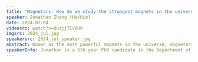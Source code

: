 ```yaml
---
title: "Magnetars: How do we study the strongest magnets in the universe?"
speaker: Jonathan Zhang (He/Him)
date: 2024-07-04
videosrc: watch?v=Quzjj7CV8H0
imgsrc: 2024_jul.jpg
speakersrc: 2024_jul_speaker.jpg
abstract: Known as the most powerful magnets in the universe, magnetars are one of the most mysterious objects in space. Formed after the death of a star, magnetars use these powerful magnetic fields to emit a wide range of signals that can be seen across the galaxy. Understanding these emission processes requires understanding physics over a wide range of sizes and strengths. In this talk, I will cover how we can simplify these physics to model magnetars in simulations, and match the signals that we observe.
speakerInfo: Jonathan is a 5th year PhD candidate in the Department of Physics at the University of Toronto, and works at the Canadian Institute for Theoretical Astrophysics. His research includes modelling the plasma around magnetars, and characterizing signals of dark matter with new interactions. Originally from Vancouver, Jonathan completed his undergrad in physics and mathematics at the University of British Columbia. When not studying physics, he can be found lifting heavy objects in mercifully air-conditioned spaces.
---
```

